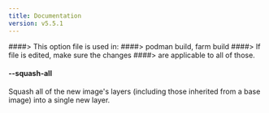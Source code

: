 ```yaml
---
title: Documentation
version: v5.5.1
---
```


####> This option file is used in:
####>   podman build, farm build
####> If file is edited, make sure the changes
####> are applicable to all of those.
#### **--squash-all**

Squash all of the new image's layers (including those inherited from a base image) into a single new layer.

